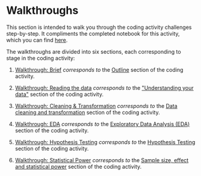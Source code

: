 # Walkthroughs
This section is intended to walk you through the coding activity challenges step-by-step. It compliments the completed notebook for this activity, which you can find [here]().

The walkthroughs are divided into six sections, each corresponding to stage in the coding activity:

1. [Walkthrough: Brief](0_brief.md) _corresponds to_ the [Outline](./online_practice/0_brief.md) section of the coding activity.

2. [Walkthrough: Reading the data](1_reading.md) _corresponds to_ the ["Understanding your data"](./online_practice/1_reading.md) section of the coding activity.

3. [Walkthrough: Cleaning & Transformation](2_cleaning.md) _corresponds to_ the [Data cleaning and transformation](./online_practice/2_cleaning.md) section of the coding activity.

4. [Walkthrough: EDA](3_eda.md) _corresponds to_ the [Exploratory Data Analysis (EDA)](./online_practice/3_eda.md) section of the coding activity.

5. [Walkthrough: Hypothesis Testing](4_htesting.md) _corresponds to_ the [Hypothesis Testing](./online_practice/4_htesting.md) section of the coding activity.

6. [Walkthrough: Statistical Power](5_power.md) _corresponds to_ the [Sample size, effect and statistical power](./online_practice/5_power.md) section of the coding activity.

